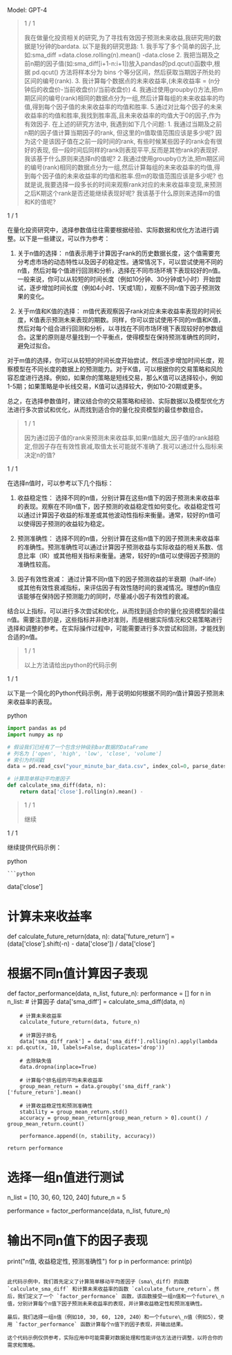 Model: GPT-4

> 1 / 1
> 
> 我在做量化投资相关的研究,为了寻找有效因子预测未来收益,我研究用的数据是1分钟的bardata. 以下是我的研究思路: 1. 我手写了多个简单的因子,比如:sma\_diff =data.close.rolling(n).mean() -data.close 2. 我把当期及之前n期的因子值(如:sma\_diff\[i+1-n:i+1\])放入pandas的pd.qcut()函数中,根据 pd.qcut() 方法将样本分为 bins 个等分区间，然后获取当期因子所处的区间的编号(rank). 3. 我计算每个数据点的未来收益率,(未来收益率 = (n分钟后的收盘价-当前收盘价)/当前收盘价) 4. 我通过使用groupby()方法,把m期区间的编号(rank)相同的数据点分为一组,然后计算每组的未来收益率的均值,得到每个因子值的未来收益率的均值和胜率. 5.通过对比每个因子的未来收益率的均值和胜率,我找到胜率高,且未来收益率的均值大于0的因子,作为有效因子. 在上述的研究方法中, 我遇到如下几个问题: 1. 我通过当期及之前n期的因子值计算当期因子的rank, 但这里的n值取值范围应该是多少呢? 因为这个是该因子值在之前一段时间的rank, 有些时候某些因子的rank会有很好的表现, 但一段时间后同样的rank则表现平平,反而是其他rank的表现好. 我该基于什么原则来选择n的值呢? 2.我通过使用groupby()方法,把m期区间的编号(rank)相同的数据点分为一组,然后计算每组的未来收益率的均值,得到每个因子值的未来收益率的均值和胜率.但m的取值范围应该是多少呢? 也就是说,我要选择一段多长的时间来观察rank对应的未来收益率变现,来预测之后K期这个rank是否还能继续表现好呢? 我该基于什么原则来选择m的值和K的值呢?

1 / 1

在量化投资研究中，选择参数值往往需要根据经验、实际数据和优化方法进行调整。以下是一些建议，可以作为参考：

1.  关于n值的选择： n值表示用于计算因子rank的历史数据长度，这个值需要充分考虑市场的动态特性以及因子的稳定性。通常情况下，可以尝试使用不同的n值，然后对每个值进行回测和分析，选择在不同市场环境下表现较好的n值。一般来说，你可以从较短的时间长度（例如10分钟、30分钟或1小时）开始尝试，逐步增加时间长度（例如4小时、1天或1周），观察不同n值下因子预测效果的变化。
    
2.  关于m值和K值的选择： m值代表观察因子rank对应未来收益率表现的时间长度，K值表示预测未来表现的期数。同样，你可以尝试使用不同的m值和K值，然后对每个组合进行回测和分析，以寻找在不同市场环境下表现较好的参数组合。这里的原则是尽量找到一个平衡点，使得模型在保持预测准确性的同时，避免过拟合。
    

对于m值的选择，你可以从较短的时间长度开始尝试，然后逐步增加时间长度，观察模型在不同长度的数据上的预测能力。对于K值，可以根据你的交易策略和风险容忍度进行选择。例如，如果你的策略是短线交易，那么K值可以选择较小，例如1-5期；如果策略是中长线交易，K值可以选择较大，例如10-20期或更多。

总之，在选择参数值时，建议结合你的交易策略和经验、实际数据以及模型优化方法进行多次尝试和优化，从而找到适合你的量化投资模型的最佳参数组合。

> 1 / 1
> 
> 因为通过因子值的rank来预测未来收益率,如果n值越大,因子值的rank越稳定,但因子存在有效性衰减,取值太长可能就不准确了.我可以通过什么指标来决定n的值?

1 / 1

在选择n值时，可以参考以下几个指标：

1.  收益稳定性： 选择不同的n值，分别计算在这些n值下的因子预测未来收益率的表现。观察在不同n值下，因子预测的收益稳定性如何变化。收益稳定性可以通过计算因子收益的标准差或其他波动性指标来衡量。通常，较好的n值可以使得因子预测的收益较为稳定。
    
2.  预测准确性： 选择不同的n值，分别计算在这些n值下的因子预测未来收益率的准确性。预测准确性可以通过计算因子预测收益与实际收益的相关系数、信息比率（IR）或其他相关指标来衡量。通常，较好的n值可以使得因子预测的准确性较高。
    
3.  因子有效性衰减： 通过计算不同n值下的因子预测收益的半衰期（half-life）或其他有效性衰减指标，来评估因子有效性随时间的衰减情况。理想的n值应该能够在保持因子预测能力的同时，尽量减小因子有效性的衰减。
    

结合以上指标，可以进行多次尝试和优化，从而找到适合你的量化投资模型的最佳n值。需要注意的是，这些指标并非绝对准则，而是根据实际情况和交易策略进行选择和调整的参考。在实际操作过程中，可能需要进行多次尝试和回测，才能找到合适的n值。

> 1 / 1
> 
> 以上方法请给出python的代码示例

1 / 1

以下是一个简化的Python代码示例，用于说明如何根据不同的n值计算因子预测未来收益率的表现。

python

```python
import pandas as pd
import numpy as np

# 假设我们已经有了一个包含分钟级别bar数据的DataFrame
# 列名为 ['open', 'high', 'low', 'close', 'volume']
# 索引为时间戳
data = pd.read_csv("your_minute_bar_data.csv", index_col=0, parse_dates=True)

# 计算简单移动平均差因子
def calculate_sma_diff(data, n):
    return data['close'].rolling(n).mean() -
```

> 1 / 1
> 
> 继续

1 / 1

继续提供代码示例：

python

    ```python
data['close']

# 计算未来收益率
def calculate_future_return(data, n):
    data['future_return'] = (data['close'].shift(-n) - data['close']) / data['close']

# 根据不同n值计算因子表现
def factor_performance(data, n_list, future_n):
    performance = []
    for n in n_list:
        # 计算因子
        data['sma_diff'] = calculate_sma_diff(data, n)

        # 计算未来收益率
        calculate_future_return(data, future_n)

        # 计算因子排名
        data['sma_diff_rank'] = data['sma_diff'].rolling(n).apply(lambda x: pd.qcut(x, 10, labels=False, duplicates='drop'))

        # 去除缺失值
        data.dropna(inplace=True)

        # 计算每个排名组的平均未来收益率
        group_mean_return = data.groupby('sma_diff_rank')['future_return'].mean()

        # 计算收益稳定性和预测准确性
        stability = group_mean_return.std()
        accuracy = group_mean_return[group_mean_return > 0].count() / group_mean_return.count()

        performance.append((n, stability, accuracy))

    return performance

# 选择一组n值进行测试
n_list = [10, 30, 60, 120, 240]
future_n = 5

performance = factor_performance(data, n_list, future_n)

# 输出不同n值下的因子表现
print("n值, 收益稳定性, 预测准确性")
for p in performance:
    print(p)
```

此代码示例中，我们首先定义了计算简单移动平均差因子（sma\_diff）的函数 `calculate_sma_diff` 和计算未来收益率的函数 `calculate_future_return`。然后，我们定义了一个 `factor_performance` 函数，该函数接受一组n值和一个future\_n值，分别计算每个n值下因子预测未来收益率的表现，并计算收益稳定性和预测准确性。

最后，我们选择一组n值（例如10, 30, 60, 120, 240）和一个future\_n值（例如5），使用 `factor_performance` 函数计算每个n值下的因子表现，并输出结果。

这个代码示例仅供参考，实际应用中可能需要对数据处理和性能评估方法进行调整，以符合你的需求和策略。